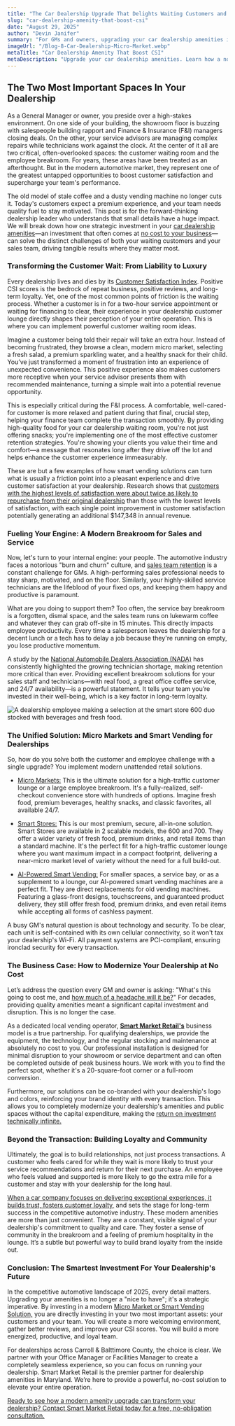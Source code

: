 ```yaml
---
title: "The Car Dealership Upgrade That Delights Waiting Customers and Energizes Your Sales Team"
slug: "car-dealership-amenity-that-boost-csi"
date: "August 29, 2025" 
author: "Devin Janifer"
summary: "For GMs and owners, upgrading your car dealership amenities is a powerful tool to improve CSI scores and drive sales team retention. This guide explains how a no-cost Micro Market or AI-powered smart vending solution transforms your customer lounge and employee breakroom, delivering a massive return on experience."
imageUrl: "/Blog-8-Car-Dealership-Micro-Market.webp"
metaTitle: "Car Dealership Amenity That Boost CSI"
metaDescription: "Upgrade your car dealership amenities. Learn how a no-cost Micro Market or smart vending solution can boost CSI scores, energize your sales team, and enhance your customer experience."
---
```

## <span class="text-mint"> The Two Most Important Spaces</span> <span class="text-coral">In Your Dealership</span>
As a General Manager or owner, you preside over a high-stakes environment. On one side of your building, the showroom floor is buzzing with salespeople building rapport and Finance & Insurance (F&I) managers closing deals. On the other, your service advisors are managing complex repairs while technicians work against the clock. At the center of it all are two critical, often-overlooked spaces: the customer waiting room and the employee breakroom. For years, these areas have been treated as an afterthought. But in the modern automotive market, they represent one of the greatest untapped opportunities to boost customer satisfaction and supercharge your team's performance.

The old model of stale coffee and a dusty vending machine no longer cuts it. Today's customers expect a premium experience, and your team needs quality fuel to stay motivated. This post is for the forward-thinking dealership leader who understands that small details have a huge impact. We will break down how one strategic investment in your [car dealership amenities](https://smartmarketretail.com/locations/car-dealerships)—an investment that often comes at [no cost to your business](https://smartmarketretail.com/faq#cost-to-business)—can solve the distinct challenges of both your waiting customers and your sales team, driving tangible results where they matter most.

### <span class="text-mint">Transforming the Customer Wait:</span> <span class="text-coral">From Liability to Luxury</span>
Every dealership lives and dies by its [Customer Satisfaction Index](https://tradepending.com/blog/what-does-csi-stand-for-in-automotive-a-complete-guide-for-car-dealers/). Positive CSI scores is the bedrock of repeat business, positive reviews, and long-term loyalty. Yet, one of the most common points of friction is the waiting process. Whether a customer is in for a two-hour service appointment or waiting for financing to clear, their experience in your dealership customer lounge directly shapes their perception of your entire operation. This is where you can implement powerful customer waiting room ideas.

Imagine a customer being told their repair will take an extra hour. Instead of becoming frustrated, they browse a clean, modern micro market, selecting a fresh salad, a premium sparkling water, and a healthy snack for their child. You’ve just transformed a moment of frustration into an experience of unexpected convenience. This positive experience also makes customers more receptive when your service advisor presents them with recommended maintenance, turning a simple wait into a potential revenue opportunity.

This is especially critical during the F&I process. A comfortable, well-cared-for customer is more relaxed and patient during that final, crucial step, helping your finance team complete the transaction smoothly. By providing high-quality food for your car dealership waiting room, you're not just offering snacks; you're implementing one of the most effective customer retention strategies. You're showing your clients you value their time and comfort—a message that resonates long after they drive off the lot and helps enhance the customer experience immeasurably.

These are but a few examples of how smart vending solutions can turn what is usually a friction point into a pleasant experience and drive customer satisfaction at your dealership. Research shows that [customers with the highest levels of satisfaction were about twice as likely to repurchase from their original dealership](https://www.autosuccessonline.com/customer-experience-dealership-power-of-a-point/) than those with the lowest levels of satisfaction, with each single point improvement in customer satisfaction potentially generating an additional $147,348 in annual revenue.

### <span class="text-mint"> Fueling Your Engine:</span> <span class="text-coral"> A Modern Breakroom for Sales and Service </span>
Now, let's turn to your internal engine: your people. The automotive industry faces a notorious "burn and churn" culture, and [sales team retention](https://netchex.com/car-dealership-employee-turnover-the-complete-guide-to-understanding-measuring-and-reducing-turnover/) is a constant challenge for GMs. A high-performing sales professional needs to stay sharp, motivated, and on the floor. Similarly, your highly-skilled service technicians are the lifeblood of your fixed ops, and keeping them happy and productive is paramount.

What are you doing to support them? Too often, the service bay breakroom is a forgotten, dismal space, and the sales team runs on lukewarm coffee and whatever they can grab off-site in 15 minutes. This directly impacts employee productivity. Every time a salesperson leaves the dealership for a decent lunch or a tech has to delay a job because they're running on empty, you lose productive momentum.

A study by the [National Automobile Dealers Association (NADA)](https://www.nada.org/nada/issues/service-technicians) has consistently highlighted the growing technician shortage, making retention more critical than ever. Providing excellent breakroom solutions for your sales staff and technicians—with real food, a great office coffee service, and 24/7 availability—is a powerful statement. It tells your team you’re invested in their well-being, which is a key factor in long-term loyalty.

<div class="mb-6 sm:mb-8 rounded-lg overflow-hidden">
  <img src="/smart-store-600-with-fresh-food.webp" alt="A dealership employee making a selection at the smart store 600 duo stocked with beverages and fresh food." class="w-full h-auto object-cover"/>
</div>

### <span class="text-mint"> The Unified Solution:</span> <span class="text-coral">Micro Markets and Smart Vending for Dealerships</span>
So, how do you solve both the customer and employee challenge with a single upgrade? You implement modern unattended retail solutions.

- [Micro Markets:](https://smartmarketretail.com/solutions/micro-markets) This is the ultimate solution for a high-traffic customer lounge or a large employee breakroom. It's a fully-realized, self-checkout convenience store with hundreds of options. Imagine fresh food, premium beverages, healthy snacks, and classic favorites, all available 24/7.

- [Smart Stores:](https://smartmarketretail.com/solutions/smart-stores) This is our most premium, secure, all-in-one solution. Smart Stores are available in 2 scalable models, the 600 and 700. They offer a wider variety of fresh food, premium drinks, and retail items than a standard machine. It's the perfect fit for a high-traffic customer lounge where you want maximum impact in a compact footprint, delivering a near-micro market level of variety without the need for a full build-out.

- [AI-Powered Smart Vending:](https://smartmarketretail.com/solutions/smart-coolers) For smaller spaces, a service bay, or as a supplement to a lounge, our AI-powered smart vending machines are a perfect fit. They are direct replacements for old vending machines. Featuring a glass-front designs, touchscreens, and guaranteed product delivery, they still offer fresh food, premium drinks, and even retail items while accepting all forms of cashless payment.

A busy GM's natural question is about technology and security. To be clear, each unit is self-contained with its own cellular connectivity, so it won't tax your dealership's Wi-Fi. All payment systems are PCI-compliant, ensuring ironclad security for every transaction.

### <span class="text-mint"> The Business Case:</span> <span class="text-coral"> How to Modernize Your Dealership at No Cost</span>
Let’s address the question every GM and owner is asking: "What's this going to cost me, and [how much of a headache will it be?](https://smartmarketretail.com/faq#installation-time)" For decades, providing quality amenities meant a significant capital investment and disruption. This is no longer the case.

As a dedicated local vending operator, [**Smart Market Retail's**](https://smartmarketretail.com/about) business model is a true partnership. For qualifying dealerships, we provide the equipment, the technology, and the regular stocking and maintenance at absolutely no cost to you. Our professional installation is designed for minimal disruption to your showroom or service department and can often be completed outside of peak business hours. We work with you to find the perfect spot, whether it's a 20-square-foot corner or a full-room conversion.

Furthermore, our solutions can be co-branded with your dealership's logo and colors, reinforcing your brand identity with every transaction. This allows you to completely modernize your dealership's amenities and public spaces without the capital expenditure, making the [return on investment technically infinite.](https://smartmarketretail.com/blog/roi-of-modern-office-amenities)

### <span class="text-mint"> Beyond the Transaction:</span> <span class="text-coral"> Building Loyalty and Community</span>
Ultimately, the goal is to build relationships, not just process transactions. A customer who feels cared for while they wait is more likely to trust your service recommendations and return for their next purchase. An employee who feels valued and supported is more likely to go the extra mile for a customer and stay with your dealership for the long haul.

[When a car company focuses on delivering exceptional experiences, it builds trust, fosters customer loyalty,](https://surveysparrow.com/blog/automotive-customer-experience/) and sets the stage for long-term success in the competitive automotive industry. These modern amenities are more than just convenient. They are a constant, visible signal of your dealership's commitment to quality and care. They foster a sense of community in the breakroom and a feeling of premium hospitality in the lounge. It’s a subtle but powerful way to build brand loyalty from the inside out.

### <span class="text-mint"> Conclusion: The Smartest Investment</span> <span class="text-coral">For Your Dealership's Future</span>
In the competitive automotive landscape of 2025, every detail matters. Upgrading your amenities is no longer a "nice to have"; it's a strategic imperative. By investing in a modern [Micro Market or Smart Vending Solution,](https://smartmarketretail.com/solutions) you are directly investing in your two most important assets: your customers and your team. You will create a more welcoming environment, gather better reviews, and improve your CSI scores. You will build a more energized, productive, and loyal team.

For dealerships across Carroll & Balttimore County, the choice is clear. We partner with your Office Manager or Facilities Manager to create a completely seamless experience, so you can focus on running your dealership. Smart Market Retail is the premier partner for dealership amenities in Maryland. We’re here to provide a powerful, no-cost solution to elevate your entire operation.

[Ready to see how a modern amenity upgrade can transform your dealership? Contact Smart Market Retail today for a free, no-obligation consultation.](https://smartmarketretail.com/contact)
